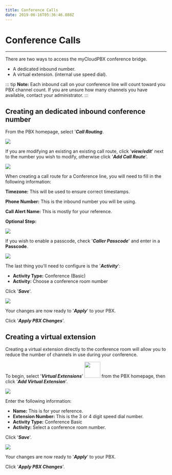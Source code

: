 ```yaml
---
title: Conference Calls
date: 2019-06-16T05:36:46.888Z
---
```

# **Conference Calls**

- - -

There are two ways to access the myCloudPBX conference bridge.

* A dedicated inbound number.
* A virtual extension. (internal use speed dial).

::: tip
**Note:** Each inbound call on your conference line will count toward you PBX channel count. If you are unsure how many channels you have available, contact your administrator.
:::

## Creating an dedicated inbound conference number

From the PBX homepage, select '_**Call Routing**_.

<img style="width: auto; height: auto;" src="/images/pbx-conference-1.png">

If you are modifying an existing an existing call route, click '_**view/edit**_' next to the number you wish to modify, otherwise click '_**Add Call Route**_'.

<img style="width: auto; height: auto;" src="/images/pbx-conference-2.png">

When creating a call route for a Conference line, you will need to fill in the following information:

**Timezone:** This will be used to ensure correct timestamps.

**Phone Number:** This is the inbound number you will be using.

**Call Alert Name:** This is mostly for your reference.

**Optional Step:**


<img style="width: auto; height: auto;" src="/images/pbx-conference-3.png">


If you wish to enable a passcode, check '**_Caller Passcode_**' and enter in a **Passcode**.

<img style="width: auto; height: auto;" src="/images/pbx-conference-4.png">

The last thing you'll need to configure is the '_**Activity**_':

* **Activity Type:** Conference (Basic)
* **Activity:** Choose a conference room number

Click '_**Save**_'.

<img style="width: auto; height: auto;" src="/images/pbx-callrecordings-5.png">

Your changes are now ready to '_**Apply**_' to your PBX.

Click '_**Apply PBX Changes**_'.

## Creating a virtual extension

Creating a virtual extension directly to the conference room will allow you to reduce the number of channels in use during your conference.

To begin, select '_**Virtual Extensions**_' <img style="width: 50px; height: auto;" src="/images/pbx-virtualextensions-icon.png"> from the PBX homepage, then click '**_Add Virtual Extension_**'.

<img style="width: auto; height: auto;" src="/images/pbx-conference-5.png">

Enter the following information:

* **Name:** This is for your reference.
* **Extension Number:** This is the 3 or 4 digit speed dial number.
* **Activity Type:** Conference Basic
* **Activity:** Select a conference room number.

Click '_**Save**_'.

<img style="width: auto; height: auto;" src="/images/pbx-callrecordings-5.png">

Your changes are now ready to '_**Apply**_' to your PBX.

Click '_**Apply PBX Changes**_'.
